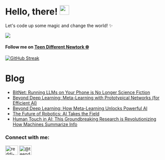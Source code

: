 # Hello, there! <img src="https://raw.githubusercontent.com/MartinHeinz/MartinHeinz/master/wave.gif" width="30px">

Let's code up some magic and change the world! ✨

![](https://komarev.com/ghpvc/?username=REDDITARUN&color=brightgreen)


#### Follow me on [Teen Different Newtork 🌐](https://linktr.ee/teendifferent7)

[![GitHub Streak](https://streak-stats.demolab.com?user=REDDITARUN&theme=tokyonight&hide_border=true&background=EB545400)](https://git.io/streak-stats)

# Blog

<!-- BLOG-POST-LIST:START -->
- [BitNet: Running LLMs on Your Phone is No Longer Science Fiction](https://medium.com/@teendifferent/bitnet-running-llms-on-your-phone-is-no-longer-science-fiction-0e9e701b266b?source=rss-9ecb664d87c1------2)
- [Beyond Deep Learning: Meta-Learning with Prototypical Networks &lpar;for Efficient AI&rpar;](https://medium.com/predict/beyond-deep-learning-meta-learning-with-prototypical-networks-for-efficient-ai-56503b642c06?source=rss-9ecb664d87c1------2)
- [Beyond Deep Learning: How Meta-Learning Unlocks Powerful AI](https://medium.com/predict/beyond-deep-learning-how-meta-learning-unlocks-powerful-ai-745c481980a1?source=rss-9ecb664d87c1------2)
- [The Future of Robotics: AI Takes the Field](https://medium.com/predict/the-future-of-robotics-ai-takes-the-field-eb2b18e6c83c?source=rss-9ecb664d87c1------2)
- [Human Touch in AI: This Groundbreaking Research is Revolutionizing How Machines Summarize Info](https://thegrayarea.tech/human-touch-in-ai-this-groundbreaking-research-is-revolutionizing-how-machines-summarize-info-91b1c6d041c3?source=rss-9ecb664d87c1------2)
<!-- BLOG-POST-LIST:END -->


<h3 align="left">Connect with me:</h3>
<p align="left">
<a href="https://linkedin.com/in/reddi-tarun-466470190" target="blank"><img align="center" src="https://raw.githubusercontent.com/rahuldkjain/github-profile-readme-generator/master/src/images/icons/Social/linked-in-alt.svg" alt="reddi-tarun-466470190" height="30" width="40" /></a>
<a href="https://medium.com/@teendifferent" target="blank"><img align="center" src="https://raw.githubusercontent.com/rahuldkjain/github-profile-readme-generator/master/src/images/icons/Social/medium.svg" alt="@teendifferent7" height="30" width="40" /></a>
</p>

<!--
**REDDITARUN/REDDITARUN** is a ✨ _special_ ✨ repository because its `README.md` (this file) appears on your GitHub profile.

Here are some ideas to get you started:

- 🔭 I’m currently working on ...
- 🌱 I’m currently learning ...
- 👯 I’m looking to collaborate on ...
- 🤔 I’m looking for help with ...
- 💬 Ask me about ...
- 📫 How to reach me: ...
- 😄 Pronouns: ...
- ⚡ Fun fact: ...
-->
